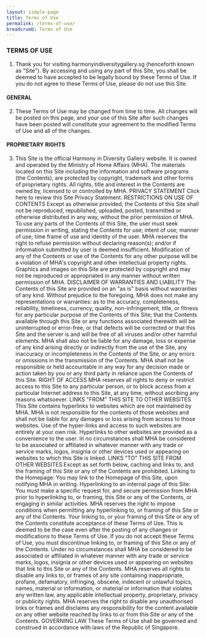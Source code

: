 ```yaml
---
layout: simple-page
title: Terms of Use
permalink: /terms-of-use/
breadcrumb: Terms of Use
---
```

### **TERMS OF USE**

1. Thank you for visiting harmonyindiversitygallery.sg (henceforth known as "Site"). By accessing and using any part of this Site, you shall be deemed to have accepted to be legally bound by these Terms of Use. If you do not agree to these Terms of Use, please do not use this Site.

#### GENERAL

2. These Terms of Use may be changed from time to time. All changes will be posted on this page, and your use of this Site after such changes have been posted will constitute your agreement to the modified Terms of Use and all of the changes.

#### PROPRIETARY RIGHTS

3. This Site is the official Harmony in Diversity Gallery website. It is owned and operated by the Ministry of Home Affairs (MHA).
The materials located on this Site including the information and software programs (the Contents), are protected by copyright, trademark and other forms of proprietary rights. All rights, title and interest in the Contents are owned by, licensed to or controlled by MHA.
PRIVACY STATEMENT
Click here to review this Site Privacy Statement.
RESTRICTIONS ON USE OF CONTENTS
Except as otherwise provided, the Contents of this Site shall not be reproduced, republished, uploaded, posted, transmitted or otherwise distributed in any way, without the prior permission of MHA. To use any parts of the Contents of this Site, the user must seek permission in writing, stating the Contents for use; intent of use; manner of use; time frame of use and identity of the user. MHA reserves the right to refuse permission without declaring reason(s); and/or if information submitted by user is deemed insufficient.
Modification of any of the Contents or use of the Contents for any other purpose will be a violation of MHA's copyright and other intellectual property rights. Graphics and images on this Site are protected by copyright and may not be reproduced or appropriated in any manner without written permission of MHA.
DISCLAIMER OF WARRANTIES AND LIABILITY
The Contents of this Site are provided on an "as is" basis without warranties of any kind. Without prejudice to the foregoing, MHA does not make any representations or warranties:
as to the accuracy, completeness, reliability, timeliness, currency, quality, non-infringement, title, or fitness for any particular purpose of the Contents of this Site;
that the Contents available through this Site or any functions associated therewith will be uninterrupted or error-free, or that defects will be corrected or that this Site and the server is and will be free of all viruses and/or other harmful elements.
MHA shall also not be liable for any damage, loss or expense of any kind arising directly or indirectly from the use of the Site, any inaccuracy or incompleteness in the Contents of the Site, or any errors or omissions in the transmission of the Contents.
MHA shall not be responsible or held accountable in any way for any decision made or action taken by you or any third party in reliance upon the Contents of this Site.
RIGHT OF ACCESS
MHA reserves all rights to deny or restrict access to this Site to any particular person, or to block access from a particular Internet address to this Site, at any time, without ascribing any reasons whatsoever.
LINKS "FROM" THIS SITE TO OTHER WEBSITES
This Site contains hyperlinks to websites which are not maintained by MHA. MHA is not responsible for the contents of those websites and shall not be liable for any damages or loss arising from access to those websites. Use of the hyper-links and access to such websites are entirely at your own risk.
Hyperlinks to other websites are provided as a convenience to the user. In no circumstances shall MHA be considered to be associated or affiliated in whatever manner with any trade or service marks, logos, insignia or other devices used or appearing on websites to which this Site is linked.
LINKS "TO" THIS SITE FROM OTHER WEBSITES
Except as set forth below, caching and links to, and the framing of this Site or any of the Contents are prohibited.
Linking to the Homepage: You may link to the Homepage of this Site, upon notifying MHA in writing.
Hyperlinking to an internal page of this Site: You must make a specific request for, and secure permission from MHA prior to hyperlinking to, or framing, this Site or any of the Contents, or engaging in similar activities. MHA reserves the right to impose conditions when permitting any hyperlinking to, or framing of this Site or any of the Contents.
Your linking to, or your framing of this Site or any of the Contents constitute acceptance of these Terms of Use. This is deemed to be the case even after the posting of any changes or modifications to these Terms of Use. If you do not accept these Terms of Use, you must discontinue linking to, or framing of this Site or any of the Contents.
Under no circumstances shall MHA be considered to be associated or affiliated in whatever manner with any trade or service marks, logos, insignia or other devices used or appearing on websites that link to this Site or any of the Contents.
MHA reserves all rights to disable any links to, or frames of any site containing inappropriate, profane, defamatory, infringing, obscene, indecent or unlawful topics, names, material or information, or material or information that violates any written law, any applicable intellectual property, proprietary, privacy or publicity rights.
MHA reserves the right to disable any unauthorised links or frames and disclaims any responsibility for the content available on any other website reached by links to or from this Site or any of the Contents.
GOVERNING LAW
These Terms of Use shall be governed and construed in accordance with laws of the Republic of Singapore.
